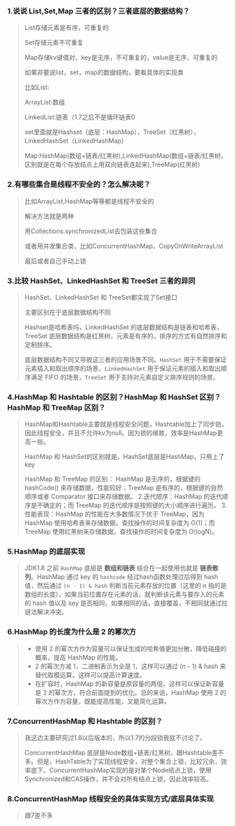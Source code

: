 ### 1.说说 List,Set,Map 三者的区别？三者底层的数据结构？

> List存储元素是有序，可重复的
>
> Set存储元素不可重复
>
> Map存储kv键值对，key是无序，不可重复的，value是无序，可重复的
>
> 如果非要说list，set，map的数据结构，要看具体的实现类
>
> 比如List:
>
> ArrayList:数组
>
> LinkedList:链表（1.7之后不是循环链表0
>
> set里面就是Hashset（底层：HashMap），TreeSet（红黑树），LinkedHashSet（LinkedHashMap）
>
> Map:HashMap(数组+链表/红黑树),LinkedHashMap(数组+链表/红黑树，区别就是在每个存放结点上用双向链表连起来),TreeMap(红黑树)

### 2.有哪些集合是线程不安全的？怎么解决呢？

> 比如ArrayList,HashMap等等都是线程不安全的
>
> 解决方法就是两种
>
> 用Collections.synchronizedList去包装这些集合
>
> 或者用并发集合类，比如ConcurrentHashMap、CopyOnWriteArrayList
>
> 最后或者自己手动上锁

### 3.⽐较 HashSet、LinkedHashSet 和 TreeSet 三者的异同

>  HashSet、LinkedHashSet 和 TreeSet都实现了Set接口
>
> 主要区别在于底层数据结构不同
>
> Hashset是哈希表吗，LinkedHashSet 的底层数据结构是链表和哈希表，TreeSet 底层数据结构是红黑树，元素是有序的，排序的方式有自然排序和定制排序。
>
> 底层数据结构不同又导致这三者的应用场景不同。`HashSet` 用于不需要保证元素插入和取出顺序的场景，`LinkedHashSet` 用于保证元素的插入和取出顺序满足 FIFO 的场景，`TreeSet` 用于支持对元素自定义排序规则的场景。

### 4.HashMap 和 Hashtable 的区别？HashMap 和 HashSet 区别？HashMap 和 TreeMap 区别？

> HashMap和Hashtable主要就是线程安全问题，Hashtable加上了同步锁，因此线程安全，并且不允许kv为null。因为锁的缘故，效率是HashMap更高一些。
>
> HashMap 和 HashSet的区别就是，HashSet底层是HashMap，只用上了key
>
> HashMap 和 TreeMap 的区别： HashMap 是无序的，根据键的 hashCode() 来存储数据，性能较好；TreeMap 是有序的，根据键的自然顺序或者 Comparator 接口来存储数据。 2.迭代顺序：HashMap 的迭代顺序是不确定的；而 TreeMap 的迭代顺序是按照键的大小顺序进行遍历。 3. 性能表现：HashMap 的性能在大多数情况下优于 TreeMap，因为 HashMap 使用哈希表来存储数据，查找操作的时间复杂度为 O(1)；而 TreeMap 使用红黑树来存储数据，查找操作的时间复杂度为 O(logN)。

### 5.HashMap 的底层实现

> JDK1.8 之前 `HashMap` 底层是 **数组和链表** 结合在一起使用也就是 **链表散列**。HashMap 通过 key 的 `hashcode` 经过hash函数处理过后得到 hash 值，然后通过 `(n - 1) & hash` 判断当前元素存放的位置（这里的 n 指的是数组的长度），如果当前位置存在元素的话，就判断该元素与要存入的元素的 hash 值以及 key 是否相同，如果相同的话，直接覆盖，不相同就通过拉链法解决冲突。

### 6.HashMap 的⻓度为什么是 2 的幂次⽅

> - 使用 2 的幂次方作为容量可以保证生成的哈希值更加分散，降低碰撞的概率，提高 HashMap 的性能。 
> -  2 的幂次方减 1，二进制表示为全是 1，这样可以通过 (n - 1) & hash 来替代取模运算，这样可以提高计算速度。 
> - 在扩容时，HashMap 的新容量是原容量的两倍，这样可以保证新容量是 2 的幂次方，符合前面提到的优化。总的来说，HashMap 使用 2 的幂次方作为容量，既能提高性能，又能简化运算。

### 7.ConcurrentHashMap 和 Hashtable 的区别？

> 我这边主要研究过1.8以后版本的，所以1.7的分段锁我就不讨论了。
>
> ConcurrentHashMap 底层是Node数组+链表/红黑树，跟Hashtable差不多。但是，HashTable为了实现线程安全，对整个集合上锁，比较冗余，效率底下。ConcurrentHashMap实现的是对某个Node结点上锁，使用Synchronized和CAS操作，并不会对所有结点上锁，因此效率较高。

### 8.ConcurrentHashMap 线程安全的具体实现⽅式/底层具体实现

> 跟7差不多